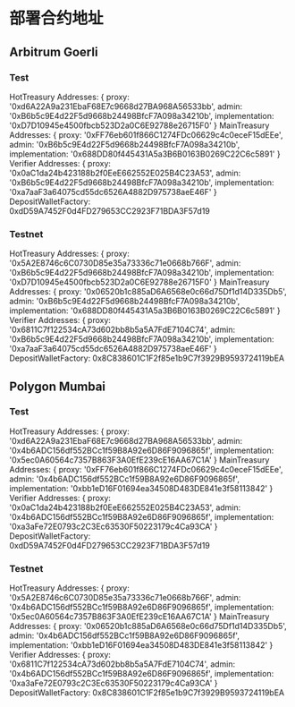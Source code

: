 # 部署合约地址

## Arbitrum Goerli

### Test

HotTreasury Addresses: {
proxy: '0xd6A22A9a231EbaF68E7c9668d27BA968A56533bb',
admin: '0xB6b5c9E4d22F5d9668b24498BfcF7A098a34210b',
implementation: '0xD7D10945e4500fbcb523D2a0C6E92788e26715F0'
}
MainTreasury Addresses: {
proxy: '0xFF76eb601f866C1274FDc06629c4c0eceF15dEEe',
admin: '0xB6b5c9E4d22F5d9668b24498BfcF7A098a34210b',
implementation: '0x688DD80f445431A5a3B6B0163B0269C22C6c5891'
}
Verifier Addresses: {
proxy: '0x0aC1da24b423188b2f0EeE662552E025B4C23A53',
admin: '0xB6b5c9E4d22F5d9668b24498BfcF7A098a34210b',
implementation: '0xa7aaF3a64075cd55dc6526A4882D975738aeE46F'
}
DepositWalletFactory: 0xdD59A7452F0d4FD279653CC2923F71BDA3F57d19

### Testnet

HotTreasury Addresses: {
proxy: '0x5A2E8746c6C0730D85e35a73336c71e0668b766F',
admin: '0xB6b5c9E4d22F5d9668b24498BfcF7A098a34210b',
implementation: '0xD7D10945e4500fbcb523D2a0C6E92788e26715F0'
}
MainTreasury Addresses: {
proxy: '0x06520b1c885aD6A6568e0c66d75Df1d14D335Db5',
admin: '0xB6b5c9E4d22F5d9668b24498BfcF7A098a34210b',
implementation: '0x688DD80f445431A5a3B6B0163B0269C22C6c5891'
}
Verifier Addresses: {
proxy: '0x6811C7f122534cA73d602bb8b5a5A7FdE7104C74',
admin: '0xB6b5c9E4d22F5d9668b24498BfcF7A098a34210b',
implementation: '0xa7aaF3a64075cd55dc6526A4882D975738aeE46F'
}
DepositWalletFactory: 0x8C838601C1F2f85e1b9C7f3929B9593724119bEA

## Polygon Mumbai

### Test

HotTreasury Addresses: {
proxy: '0xd6A22A9a231EbaF68E7c9668d27BA968A56533bb',
admin: '0x4b6ADC156df552BCc1f59B8A92e6D86F9096865f',
implementation: '0x5ec0A60564c7357B863F3A0EfE239cE16AA67C1A'
}
MainTreasury Addresses: {
proxy: '0xFF76eb601f866C1274FDc06629c4c0eceF15dEEe',
admin: '0x4b6ADC156df552BCc1f59B8A92e6D86F9096865f',
implementation: '0xbb1eD16F01694ea34508D483DE841e3f58113842'
}
Verifier Addresses: {
proxy: '0x0aC1da24b423188b2f0EeE662552E025B4C23A53',
admin: '0x4b6ADC156df552BCc1f59B8A92e6D86F9096865f',
implementation: '0xa3aFe72E0793c2C3Ec63530F50223179c4Ca93CA'
}
DepositWalletFactory: 0xdD59A7452F0d4FD279653CC2923F71BDA3F57d19

### Testnet

HotTreasury Addresses: {
proxy: '0x5A2E8746c6C0730D85e35a73336c71e0668b766F',
admin: '0x4b6ADC156df552BCc1f59B8A92e6D86F9096865f',
implementation: '0x5ec0A60564c7357B863F3A0EfE239cE16AA67C1A'
}
MainTreasury Addresses: {
proxy: '0x06520b1c885aD6A6568e0c66d75Df1d14D335Db5',
admin: '0x4b6ADC156df552BCc1f59B8A92e6D86F9096865f',
implementation: '0xbb1eD16F01694ea34508D483DE841e3f58113842'
}
Verifier Addresses: {
proxy: '0x6811C7f122534cA73d602bb8b5a5A7FdE7104C74',
admin: '0x4b6ADC156df552BCc1f59B8A92e6D86F9096865f',
implementation: '0xa3aFe72E0793c2C3Ec63530F50223179c4Ca93CA'
}
DepositWalletFactory: 0x8C838601C1F2f85e1b9C7f3929B9593724119bEA
